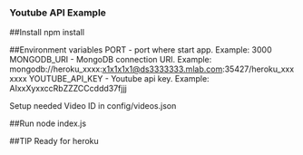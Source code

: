 ### Youtube API Example

##Install
npm install

##Environment variables
PORT - port where start app. Example: 3000
MONGODB_URI - MongoDB connection URI. Example: mongodb://heroku_xxxx:x1x1x1x1@ds3333333.mlab.com:35427/heroku_xxxxxxx
YOUTUBE_API_KEY - Youtube api key. Example: AIxxXyxxccRbZZZCCcddd37fjjj 

Setup needed Video ID in config/videos.json

##Run
node index.js

##TIP
Ready for heroku